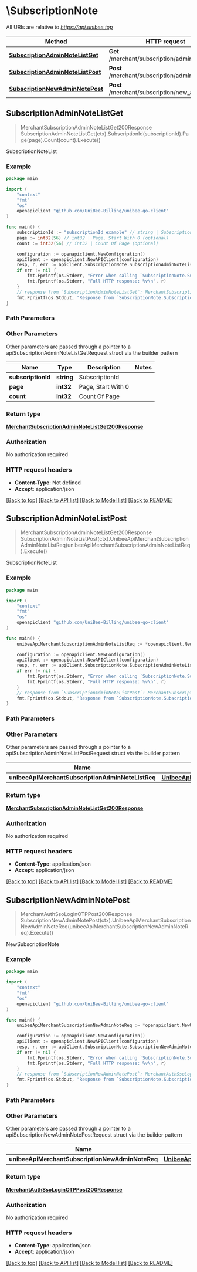 # \SubscriptionNote

All URIs are relative to *https://api.unibee.top*

Method | HTTP request | Description
------------- | ------------- | -------------
[**SubscriptionAdminNoteListGet**](SubscriptionNote.md#SubscriptionAdminNoteListGet) | **Get** /merchant/subscription/admin_note_list | SubscriptionNoteList
[**SubscriptionAdminNoteListPost**](SubscriptionNote.md#SubscriptionAdminNoteListPost) | **Post** /merchant/subscription/admin_note_list | SubscriptionNoteList
[**SubscriptionNewAdminNotePost**](SubscriptionNote.md#SubscriptionNewAdminNotePost) | **Post** /merchant/subscription/new_admin_note | NewSubscriptionNote



## SubscriptionAdminNoteListGet

> MerchantSubscriptionAdminNoteListGet200Response SubscriptionAdminNoteListGet(ctx).SubscriptionId(subscriptionId).Page(page).Count(count).Execute()

SubscriptionNoteList

### Example

```go
package main

import (
	"context"
	"fmt"
	"os"
	openapiclient "github.com/UniBee-Billing/unibee-go-client"
)

func main() {
	subscriptionId := "subscriptionId_example" // string | SubscriptionId
	page := int32(56) // int32 | Page, Start With 0 (optional)
	count := int32(56) // int32 | Count Of Page (optional)

	configuration := openapiclient.NewConfiguration()
	apiClient := openapiclient.NewAPIClient(configuration)
	resp, r, err := apiClient.SubscriptionNote.SubscriptionAdminNoteListGet(context.Background()).SubscriptionId(subscriptionId).Page(page).Count(count).Execute()
	if err != nil {
		fmt.Fprintf(os.Stderr, "Error when calling `SubscriptionNote.SubscriptionAdminNoteListGet``: %v\n", err)
		fmt.Fprintf(os.Stderr, "Full HTTP response: %v\n", r)
	}
	// response from `SubscriptionAdminNoteListGet`: MerchantSubscriptionAdminNoteListGet200Response
	fmt.Fprintf(os.Stdout, "Response from `SubscriptionNote.SubscriptionAdminNoteListGet`: %v\n", resp)
}
```

### Path Parameters



### Other Parameters

Other parameters are passed through a pointer to a apiSubscriptionAdminNoteListGetRequest struct via the builder pattern


Name | Type | Description  | Notes
------------- | ------------- | ------------- | -------------
 **subscriptionId** | **string** | SubscriptionId | 
 **page** | **int32** | Page, Start With 0 | 
 **count** | **int32** | Count Of Page | 

### Return type

[**MerchantSubscriptionAdminNoteListGet200Response**](MerchantSubscriptionAdminNoteListGet200Response.md)

### Authorization

No authorization required

### HTTP request headers

- **Content-Type**: Not defined
- **Accept**: application/json

[[Back to top]](#) [[Back to API list]](../README.md#documentation-for-api-endpoints)
[[Back to Model list]](../README.md#documentation-for-models)
[[Back to README]](../README.md)


## SubscriptionAdminNoteListPost

> MerchantSubscriptionAdminNoteListGet200Response SubscriptionAdminNoteListPost(ctx).UnibeeApiMerchantSubscriptionAdminNoteListReq(unibeeApiMerchantSubscriptionAdminNoteListReq).Execute()

SubscriptionNoteList

### Example

```go
package main

import (
	"context"
	"fmt"
	"os"
	openapiclient "github.com/UniBee-Billing/unibee-go-client"
)

func main() {
	unibeeApiMerchantSubscriptionAdminNoteListReq := *openapiclient.NewUnibeeApiMerchantSubscriptionAdminNoteListReq("SubscriptionId_example") // UnibeeApiMerchantSubscriptionAdminNoteListReq | 

	configuration := openapiclient.NewConfiguration()
	apiClient := openapiclient.NewAPIClient(configuration)
	resp, r, err := apiClient.SubscriptionNote.SubscriptionAdminNoteListPost(context.Background()).UnibeeApiMerchantSubscriptionAdminNoteListReq(unibeeApiMerchantSubscriptionAdminNoteListReq).Execute()
	if err != nil {
		fmt.Fprintf(os.Stderr, "Error when calling `SubscriptionNote.SubscriptionAdminNoteListPost``: %v\n", err)
		fmt.Fprintf(os.Stderr, "Full HTTP response: %v\n", r)
	}
	// response from `SubscriptionAdminNoteListPost`: MerchantSubscriptionAdminNoteListGet200Response
	fmt.Fprintf(os.Stdout, "Response from `SubscriptionNote.SubscriptionAdminNoteListPost`: %v\n", resp)
}
```

### Path Parameters



### Other Parameters

Other parameters are passed through a pointer to a apiSubscriptionAdminNoteListPostRequest struct via the builder pattern


Name | Type | Description  | Notes
------------- | ------------- | ------------- | -------------
 **unibeeApiMerchantSubscriptionAdminNoteListReq** | [**UnibeeApiMerchantSubscriptionAdminNoteListReq**](UnibeeApiMerchantSubscriptionAdminNoteListReq.md) |  | 

### Return type

[**MerchantSubscriptionAdminNoteListGet200Response**](MerchantSubscriptionAdminNoteListGet200Response.md)

### Authorization

No authorization required

### HTTP request headers

- **Content-Type**: application/json
- **Accept**: application/json

[[Back to top]](#) [[Back to API list]](../README.md#documentation-for-api-endpoints)
[[Back to Model list]](../README.md#documentation-for-models)
[[Back to README]](../README.md)


## SubscriptionNewAdminNotePost

> MerchantAuthSsoLoginOTPPost200Response SubscriptionNewAdminNotePost(ctx).UnibeeApiMerchantSubscriptionNewAdminNoteReq(unibeeApiMerchantSubscriptionNewAdminNoteReq).Execute()

NewSubscriptionNote

### Example

```go
package main

import (
	"context"
	"fmt"
	"os"
	openapiclient "github.com/UniBee-Billing/unibee-go-client"
)

func main() {
	unibeeApiMerchantSubscriptionNewAdminNoteReq := *openapiclient.NewUnibeeApiMerchantSubscriptionNewAdminNoteReq("Note_example", "SubscriptionId_example") // UnibeeApiMerchantSubscriptionNewAdminNoteReq | 

	configuration := openapiclient.NewConfiguration()
	apiClient := openapiclient.NewAPIClient(configuration)
	resp, r, err := apiClient.SubscriptionNote.SubscriptionNewAdminNotePost(context.Background()).UnibeeApiMerchantSubscriptionNewAdminNoteReq(unibeeApiMerchantSubscriptionNewAdminNoteReq).Execute()
	if err != nil {
		fmt.Fprintf(os.Stderr, "Error when calling `SubscriptionNote.SubscriptionNewAdminNotePost``: %v\n", err)
		fmt.Fprintf(os.Stderr, "Full HTTP response: %v\n", r)
	}
	// response from `SubscriptionNewAdminNotePost`: MerchantAuthSsoLoginOTPPost200Response
	fmt.Fprintf(os.Stdout, "Response from `SubscriptionNote.SubscriptionNewAdminNotePost`: %v\n", resp)
}
```

### Path Parameters



### Other Parameters

Other parameters are passed through a pointer to a apiSubscriptionNewAdminNotePostRequest struct via the builder pattern


Name | Type | Description  | Notes
------------- | ------------- | ------------- | -------------
 **unibeeApiMerchantSubscriptionNewAdminNoteReq** | [**UnibeeApiMerchantSubscriptionNewAdminNoteReq**](UnibeeApiMerchantSubscriptionNewAdminNoteReq.md) |  | 

### Return type

[**MerchantAuthSsoLoginOTPPost200Response**](MerchantAuthSsoLoginOTPPost200Response.md)

### Authorization

No authorization required

### HTTP request headers

- **Content-Type**: application/json
- **Accept**: application/json

[[Back to top]](#) [[Back to API list]](../README.md#documentation-for-api-endpoints)
[[Back to Model list]](../README.md#documentation-for-models)
[[Back to README]](../README.md)

